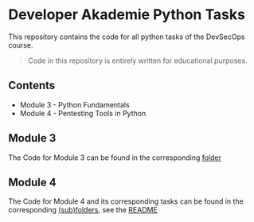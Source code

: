 # Developer Akademie Python Tasks

This repository contains the code for all python tasks of the DevSecOps course.

> Code in this repository is entirely written for educational purposes.

## Contents

- Module 3 - Python Fundamentals
- Module 4 - Pentesting Tools in Python

## Module 3

The Code for Module 3 can be found in the corresponding [folder](./module-3/README.md)

## Module 4

The Code for Module 4 and its corresponding tasks can be found in the corresponding [(sub)folders](./module-4/), see the [README](./module-4/README.md)